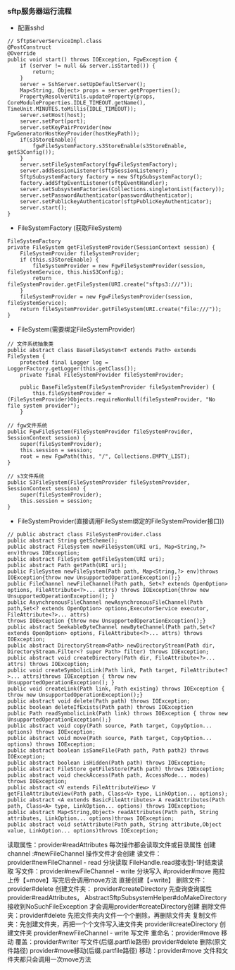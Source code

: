 ### sftp服务器运行流程
- 配置sshd  
```
// SftpServerServiceImpl.class
@PostConstruct
@Override
public void start() throws IOException, FgwException {
    if (server != null && server.isStarted()) {
        return;
    }
    server = SshServer.setUpDefaultServer();
    Map<String, Object> props = server.getProperties();
    PropertyResolverUtils.updateProperty(props, CoreModuleProperties.IDLE_TIMEOUT.getName(), TimeUnit.MINUTES.toMillis(IDLE_TIMEOUT));
    server.setHost(host);
    server.setPort(port);
    server.setKeyPairProvider(new FgwGeneratorHostKeyProvider(hostKeyPath));
    if(s3StoreEnable){
        fgwFileSystemFactory.s3StoreEnable(s3StoreEnable, getS3Config());
    }
    server.setFileSystemFactory(fgwFileSystemFactory);
    server.addSessionListener(sftpSessionListener);
    SftpSubsystemFactory factory = new SftpSubsystemFactory();
    factory.addSftpEventListener(sftpEventHandler);
    server.setSubsystemFactories(Collections.singletonList(factory));
    server.setPasswordAuthenticator(passwordAuthenticator);
    server.setPublickeyAuthenticator(sftpPublicKeyAuthenticator);
    server.start();
}
```

- FileSystemFactory (获取FileSystem) 
```
FileSystemFactory 
private FileSystem getFileSystemProvider(SessionContext session) {
    FileSystemProvider fileSystemProvider;
    if (this.s3StoreEnable) {
        fileSystemProvider = new FgwFileSystemProvider(session, fileSystemService, this.hisS3Config);
        return fileSystemProvider.getFileSystem(URI.create("sftps3:///"));
    }
    fileSystemProvider = new FgwFileSystemProvider(session, fileSystemService);
    return fileSystemProvider.getFileSystem(URI.create("file:///"));
}
```

- FileSystem(需要绑定FileSystemProvider) 
```
// 文件系统抽象类
public abstract class BaseFileSystem<T extends Path> extends FileSystem {
    protected final Logger log = LoggerFactory.getLogger(this.getClass());
    private final FileSystemProvider fileSystemProvider;

    public BaseFileSystem(FileSystemProvider fileSystemProvider) {
        this.fileSystemProvider = (FileSystemProvider)Objects.requireNonNull(fileSystemProvider, "No file system provider");
    }

// fgw文件系统
public FgwFileSystem(FileSystemProvider fileSystemProvider, SessionContext session) {
    super(fileSystemProvider);
    this.session = session;
    root = new FgwPath(this, "/", Collections.EMPTY_LIST);
}

// s3文件系统
public S3FileSystem(FileSystemProvider fileSystemProvider, SessionContext session) {
    super(fileSystemProvider);
    this.session = session;
}
```
- FileSystemProvider(直接调用FileSystem绑定的FileSystemProvider接口))
```
// public abstract class FileSystemProvider.class
public abstract String getScheme();
public abstract FileSystem newFileSystem(URI uri, Map<String,?> env)throws IOException;
public abstract FileSystem getFileSystem(URI uri);
public abstract Path getPath(URI uri);
public FileSystem newFileSystem(Path path, Map<String,?> env)throws IOException{throw new UnsupportedOperationException();}
public FileChannel newFileChannel(Path path, Set<? extends OpenOption> options, FileAttribute<?>... attrs) throws IOException{throw new UnsupportedOperationException(); }
public AsynchronousFileChannel newAsynchronousFileChannel(Path path,Set<? extends OpenOption> options,ExecutorService executor, FileAttribute<?>... attrs)
throws IOException {throw new UnsupportedOperationException();}
public abstract SeekableByteChannel newByteChannel(Path path,Set<? extends OpenOption> options, FileAttribute<?>... attrs) throws IOException;
public abstract DirectoryStream<Path> newDirectoryStream(Path dir, DirectoryStream.Filter<? super Path> filter) throws IOException;
public abstract void createDirectory(Path dir, FileAttribute<?>... attrs) throws IOException;
public void createSymbolicLink(Path link, Path target, FileAttribute<?>... attrs)throws IOException { throw new UnsupportedOperationException(); }
public void createLink(Path link, Path existing) throws IOException { throw new UnsupportedOperationException();}
public abstract void delete(Path path) throws IOException;
public boolean deleteIfExists(Path path) throws IOException 
public Path readSymbolicLink(Path link) throws IOException { throw new UnsupportedOperationException();}
public abstract void copy(Path source, Path target, CopyOption... options) throws IOException;
public abstract void move(Path source, Path target, CopyOption... options) throws IOException;
public abstract boolean isSameFile(Path path, Path path2) throws IOException;
public abstract boolean isHidden(Path path) throws IOException;
public abstract FileStore getFileStore(Path path) throws IOException;
public abstract void checkAccess(Path path, AccessMode... modes) throws IOException;
public abstract <V extends FileAttributeView> V getFileAttributeView(Path path, Class<V> type, LinkOption... options);
public abstract <A extends BasicFileAttributes> A readAttributes(Path path, Class<A> type, LinkOption... options) throws IOException;
public abstract Map<String,Object> readAttributes(Path path, String attributes, LinkOption... options)throws IOException;
public abstract void setAttribute(Path path, String attribute,Object value, LinkOption... options)throws IOException;
```

读取属性：provider#readAttributes 每次操作都会读取文件或目录属性
创建channel :#newFileChannel 操作文件才会创建
读文件：provider#newFileChannel - read 分块读取 FileHandle.read接收到-1时结束读取
写文件：provider#newFileChannel - write 分块写入 #provider#move 拖拉上传【=move】写完后会调用move方法 直接创建【=write】
删除文件：provider#delete
创建文件夹：
provider#createDirectory 先查询查询属性provider#readAttributes，
AbstractSftpSubsystemHelper#doMakeDirectory接收到NoSuchFileException 才会调用provider#createDirectory创建
删除文件夹：provider#delete 先把文件夹内文件一个个删除，再删除文件夹
复制文件夹：先创建文件夹，再把一个个文件写入进文件夹
provider#createDirectory 创建文件夹
provider#newFileChannel - write 写文件
重命名：provider#move 移动
覆盖：provider#writer 写文件(后缀.partfile路径) provider#delete 删除(原文件路径) provider#move移动(后缀.partfile路径)
移动：provider#move 文件和文件夹都只会调用一次move方法
